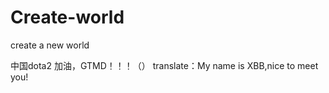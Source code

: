 # Create-world
create   a    new   world

中国dota2 加油，GTMD！！！（）
translate：My name is XBB,nice  to meet you!
